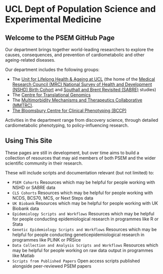 # UCL Dept of Population Science and Experimental Medicine

## Welcome to the PSEM GitHub Page

Our department brings together world-leading researchers to explore the causes, consequences, and prevention of cardiometabolic and other ageing-related diseases.

Our department includes the following groups:

- The [Unit for Lifelong Health & Ageing at UCL](https://www.ucl.ac.uk/population-health-sciences/cardiovascular/research/research-department-population-science-and-experimental-medicine/unit-lifelong-health-and-ageing-ucl) (the home of the [Medical Research Council (MRC) National Survey of Health and Development (NSHD) Birth Cohort](https://nshd.mrc.ac.uk/) and [Southall and Brent Revisited (SABRE)](https://www.sabrestudy.org/) studies)
- The [Centre for Translational Genomics](https://www.ucl.ac.uk/population-health-sciences/cardiovascular/research/research-department-population-science-and-experimental-medicine/centre-translational-genomics)
- The [Multimorbidity Mechanisms and Therapeutics Collaborative (MMTRC)](https://www.ucl.ac.uk/population-health-sciences/cardiovascular/research/research-department-population-science-and-experimental-medicine/multimorbidity-mechanisms-and-therapeutics-research-collaborative).
- [The Bloomsbury Centre for Clinical Phenotyping (BCCP)](https://www.ucl.ac.uk/population-health-sciences/cardiovascular/research/research-department-population-science-and-experimental-medicine/bloomsbury-centre-clinical-phenotyping/bccp-facilities)

Activities in the department range from discovery science, through detailed cardiometabolic phenotyping, to policy-influencing research.

## Using This Site

These pages are still in development, but over time aims to build a collection of resources that may aid members of both PSEM and the wider scientific community in their research.

These will include scripts and documentation relevant (but not limited) to:

- `PSEM Cohorts` Resources which may be helpful for people working with NSHD or SABRE data
- `CLS Cohorts` Resources which may be helpful for people working with NCDS, BCS70, MCS, or Next Steps data
- `UK Biobank` Resources which may be helpful for people working with UK Biobank data
- `Epidemiology Scripts and Workflows` Resources which may be helpful for people conducting epidemiological research in programmes like R or Stata
- `Genetic Epidemiology Scripts and Workflows` Resources which may be helpful for people conducting geneticepidemiological research in programmes like PLINK or PRSice
- `Data Collection and Analysis Scripts and Workflows` Resources which may be helpful for people working on raw data output in programmes like Matlab
- `Scripts from Published Papers` Open access scripts published alongside peer-reviewed PSEM papers
